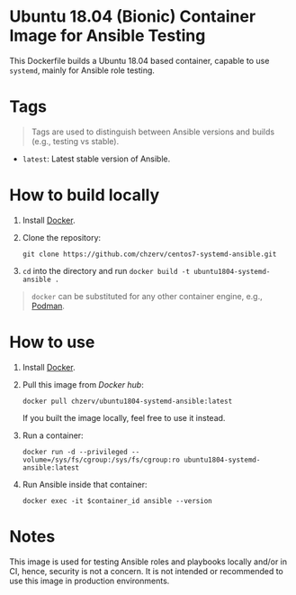 # Ubuntu 18.04 (Bionic) Container Image for Ansible Testing

This Dockerfile builds a Ubuntu 18.04 based container, capable to use `systemd`, mainly for Ansible role testing.

# Tags

> Tags are used to distinguish between Ansible versions and builds (e.g., testing vs stable).

- `latest`: Latest stable version of Ansible.

# How to build locally

1. Install [Docker](https://docs.docker.com/engine/install/).
2. Clone the repository: 

   ```shell
   git clone https://github.com/chzerv/centos7-systemd-ansible.git
   ```
3. `cd` into the directory and run `docker build -t ubuntu1804-systemd-ansible .`

> `docker` can be substituted for any other container engine, e.g., [Podman](https://podman.io/getting-started/installation.html).

# How to use

1. Install [Docker](https://docs.docker.com/engine/install/).

2. Pull this image from _Docker hub_: 

    ```shell
    docker pull chzerv/ubuntu1804-systemd-ansible:latest
    ``` 
    If you built the image locally, feel free to use it instead.

3. Run a container:

   ```shell
   docker run -d --privileged --volume=/sys/fs/cgroup:/sys/fs/cgroup:ro ubuntu1804-systemd-ansible:latest
   ```

4. Run Ansible inside that container:

   ```shell
   docker exec -it $container_id ansible --version
   ```

# Notes

This image is used for testing Ansible roles and playbooks locally and/or in CI, hence, security is not
a concern. It is not intended or recommended to use this image in production environments.

